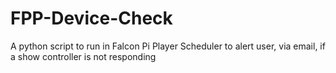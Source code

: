 # FPP-Device-Check
A python script to run in Falcon Pi Player Scheduler to alert user, via email, if a show controller is not responding

